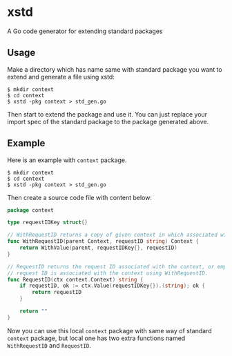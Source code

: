 # xstd

A Go code generator for extending standard packages

## Usage

Make a directory which has name same with standard package you want to extend and generate a file using xstd:

``` shell
$ mkdir context
$ cd context
$ xstd -pkg context > std_gen.go
```

Then start to extend the package and use it. You can just replace your import spec of the standard package to the package generated above.

## Example

Here is an example with `context` package.

``` shell
$ mkdir context
$ cd context
$ xstd -pkg context > std_gen.go
```

Then create a source code file with content below:

``` go
package context

type requestIDKey struct{}

// WithRequestID returns a copy of given context in which associated with the request ID.
func WithRequestID(parent Context, requestID string) Context {
	return WithValue(parent, requestIDKey{}, requestID)
}

// RequestID returns the request ID associated with the context, or empty string if no
// request ID is associated with the context using WithRequestID.
func RequestID(ctx context.Context) string {
	if requestID, ok := ctx.Value(requestIDKey{}).(string); ok {
		return requestID
	}

	return ""
}
```

Now you can use this local `context` package with same way of standard `context` package, but local one has two extra functions named `WithRequestID` and `RequestID`.
